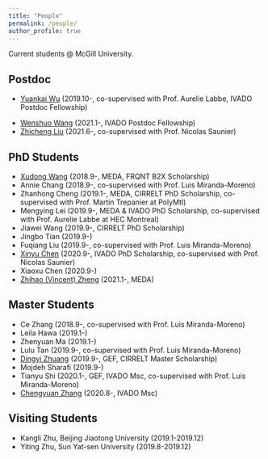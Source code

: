 ```yaml
---
title: "People"
permalink: /people/
author_profile: true
---
```



Current students @ McGill University.

## Postdoc
* [Yuankai Wu](https://kaimaoge.github.io/) (2019.10-, co-supervised with Prof. Aurelie Labbe, IVADO Postdoc Fellowship)
<!--  [Feilong Wang](https://sites.google.com/view/feilong-wang/home) (2021.1-, co-supervised with Prof. Nicolas Saunier) -->
* [Wenshuo Wang](http://wenshuow.com/) (2021.1-, IVADO Postdoc Fellowship)
* [Zhicheng Liu](http://zhichengliu.me/) (2021.6-, co-supervised with Prof. Nicolas Saunier)

## PhD Students
* [Xudong Wang](https://martina1024.github.io/) (2018.9-, MEDA, FRQNT B2X Scholarship)  
* Annie Chang (2018.9-, co-supervised with Prof. Luis Miranda-Moreno)
* Zhanhong Cheng (2019.1-, MEDA, CIRRELT PhD Scholarship, co-supervised with Prof. Martin Trepanier at PolyMtl)
* Mengying Lei (2019.9-, MEDA & IVADO PhD Scholarship, co-supervised with Prof. Aurelie Labbe at HEC Montreal)
* Jiawei Wang (2019.9-, CIRRELT PhD Scholarship)
* Jingbo Tian (2019.9-)
* Fuqiang Liu (2019.9-, co-supervised with Prof. Luis Miranda-Moreno)
* [Xinyu Chen](https://transdim.github.io/) (2020.9-, IVADO PhD Scholarship, co-supervised with Prof. Nicolas Saunier)
* Xiaoxu Chen (2020.9-)
* [Zhihao (Vincent) Zheng](https://vincent-zheng.com/) (2021.1-, MEDA)


## Master Students
* Ce Zhang (2018.9-, co-supervised with Prof. Luis Miranda-Moreno)
* Leila Hawa (2019.1-)
* Zhenyuan Ma (2019.1-)
* Lulu Tan (2019.9-, co-supervised with Prof. Luis Miranda-Moreno)
* [Dingyi Zhuang](https://zhuangdingyi.github.io/) (2019.9-, GEF, CIRRELT Master Scholarship)
* Mojdeh Sharafi (2019.9-)
* Tianyu Shi (2020.1-, GEF, IVADO Msc, co-supervised with Prof. Luis Miranda-Moreno)
* [Chengyuan Zhang](https://chengyuanzhang.wixsite.com/home) (2020.8-, IVADO Msc)


## Visiting Students
* Kangli Zhu, Beijing Jiaotong University (2019.1-2019.12)
* Yiting Zhu, Sun Yat-sen University (2019.8-2019.12)